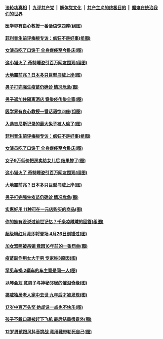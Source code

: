 

####  [法轮功真相](../../../../basic/blob/master/README.md?t=04141232) &nbsp;|&nbsp; [九评共产党](../../../../9ping.md/blob/master/README.md?t=04141232) &nbsp;|&nbsp; [解体党文化](../../../../jtdwh.md/blob/master/README.md?t=04141232)  &nbsp;|&nbsp; [共产主义的终极目的](../../../../gczydzjmd.md/blob/master/README.md?t=04141232) &nbsp;|&nbsp; [魔鬼在统治我们的世界](../../../../mgztzwmdsj.md/blob/master/README.md?t=04141232) 

#### [医学界有良心教授一番话语惊四座(组图)](../pages/p3/968538.md?t=04141232) 

#### [菲利普生前评梅根专访：疯狂不是好事(组图)](../pages/p3/968659.md?t=04141232) 

#### [女演员吃了口饼干 全身瘫痪至今卧床(图)](../pages/p3/968656.md?t=04141232) 

#### [这小猫火了 奇特睡姿引百万网友围观(组图)](../pages/p3/968637.md?t=04141232) 

#### [大地震前兆？日本多只巨型乌贼上岸(图)](../pages/p3/968561.md?t=04141232) 

#### [男子打完强生疫苗仍确诊 情况危急(图)](../pages/p3/968553.md?t=04141232) 

#### [男子返加住隔离酒店 竟染疫传染全家(图)](../pages/p3/968705.md?t=04141232) 

#### [医学界有良心教授一番话语惊四座(组图)](../pages/p3/968538.md?t=04141232) 

#### [入选吉尼斯记录的最大兔子被人偷了(图)](../pages/p3/968679.md?t=04141232) 

#### [菲利普生前评梅根专访：疯狂不是好事(组图)](../pages/p3/968659.md?t=04141232) 

#### [女演员吃了口饼干 全身瘫痪至今卧床(图)](../pages/p3/968656.md?t=04141232) 

#### [女子9万低价把房卖给女儿后 结果惨了(图)](../pages/p3/968642.md?t=04141232) 

#### [这小猫火了 奇特睡姿引百万网友围观(组图)](../pages/p3/968637.md?t=04141232) 

#### [大地震前兆？日本多只巨型乌贼上岸(图)](../pages/p3/968561.md?t=04141232) 

#### [男子打完强生疫苗仍确诊 情况危急(图)](../pages/p3/968553.md?t=04141232) 

#### [实惠好用 11种可在一元店购买的商品(图)](../pages/p3/968554.md?t=04141232) 

#### [你的娃有没说过前世记忆？千条凉飕飕的回答(组图)](../pages/p3/968539.md?t=04141232) 

#### [超级粉红月亮即将登场 4月26日别错过(图)](../pages/p3/968547.md?t=04141232) 

#### [加女驾照被吊销 竟因16年前的一张罚单(图)](../pages/p3/968488.md?t=04141232) 

#### [疫苗副作用女大于男 专家称3原因(图)](../pages/p3/968455.md?t=04141232) 

#### [罕见车祸 2辆车的车主竟是同一人(图)](../pages/p3/968451.md?t=04141232) 

#### [以琴会友 意男子与神秘邻居的催泪奇缘(图)](../pages/p3/968394.md?t=04141232) 

#### [挪威独居老人家中去世 九年后才被发现(图)](../pages/p3/968385.md?t=04141232) 

#### [17岁中百万头奖 她却说一点也不快乐(图)](../pages/p3/968133.md?t=04141232) 

#### [孩子不戴口罩被赶下飞机 最后结局很意外(图)](../pages/p3/968237.md?t=04141232) 

#### [12岁男孩跟风抖音挑战 竟用鞋带勒死自己(图)](../pages/p3/968268.md?t=04141232) 

